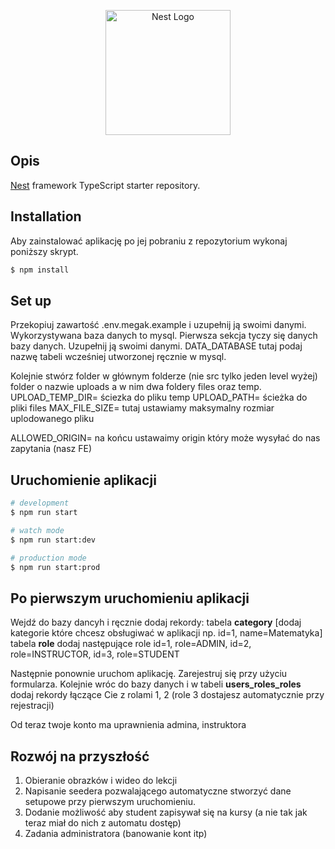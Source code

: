 <p align="center">
  <a href="http://nestjs.com/" target="blank"><img src="https://nestjs.com/img/logo-small.svg" width="200" alt="Nest Logo" /></a>
</p>

## Opis

[Nest](https://github.com/nestjs/nest) framework TypeScript starter repository.

## Installation

Aby zainstalować aplikację po jej pobraniu z repozytorium wykonaj poniższy skrypt.
```bash
$ npm install
```

## Set up
Przekopiuj zawartość .env.megak.example i uzupełnij ją swoimi danymi.
Wykorzystywana baza danych to mysql.
Pierwsza sekcja tyczy się danych bazy danych. Uzupełnij ją swoimi danymi.
DATA_DATABASE tutaj podaj nazwę tabeli wcześniej utworzonej ręcznie w mysql.

Kolejnie stwórz folder w głównym folderze (nie src tylko jeden level wyżej)
folder o nazwie uploads a w nim dwa foldery files oraz temp.
UPLOAD_TEMP_DIR= ściezka do pliku temp
UPLOAD_PATH= ścieżka do pliki files
MAX_FILE_SIZE= tutaj ustawiamy maksymalny rozmiar uplodowanego pliku

ALLOWED_ORIGIN= na końcu ustawaimy origin który może wysyłać do nas zapytania (nasz FE)

## Uruchomienie aplikacji

```bash
# development
$ npm run start

# watch mode
$ npm run start:dev

# production mode
$ npm run start:prod
```

## Po pierwszym uruchomieniu aplikacji

Wejdź do bazy dancyh i ręcznie dodaj rekordy:
tabela **category** [dodaj kategorie które chcesz obsługiwać w aplikacji np. id=1, name=Matematyka]
tabela **role** dodaj następujące role id=1, role=ADMIN, id=2, role=INSTRUCTOR, id=3, role=STUDENT

Następnie ponownie uruchom aplikację.
Zarejestruj się przy użyciu formularza.
Kolejnie wróc do bazy danych i w tabeli **users_roles_roles** dodaj rekordy łączące Cie z rolami 1, 2 (role 3 dostajesz automatycznie przy rejestracji)

Od teraz twoje konto ma uprawnienia admina, instruktora

## Rozwój na przyszłość
1. Obieranie obrazków i wideo do lekcji
2. Napisanie seedera pozwalającego automatyczne stworzyć dane setupowe przy pierwszym uruchomieniu.
3. Dodanie możliwość aby student zapisywał się na kursy (a nie tak jak teraz miał do nich z automatu dostęp)
4. Zadania administratora (banowanie kont itp)

